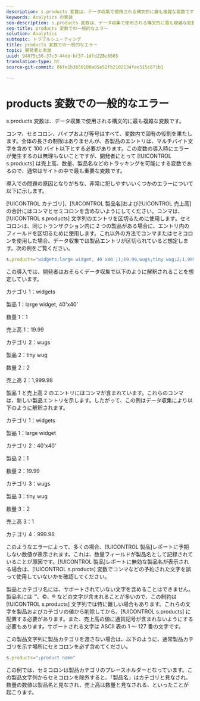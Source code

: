 ```yaml
---
description: s.products 変数は、データ収集で使用される構文的に最も複雑な変数です。
keywords: Analytics の実装
seo-description: s.products 変数は、データ収集で使用される構文的に最も複雑な変数です。
seo-title: products 変数での一般的なエラー
solution: Analytics
subtopic: トラブルシューティング
title: products 変数での一般的なエラー
topic: 開発者と実装
uuid: 94075c56-37c3-44de-bf37-1dfd228c6665
translation-type: ht
source-git-commit: 86fe1b3650100a05e52fb2102134fee515c871b1

---
```



# products 変数での一般的なエラー

s.products 変数は、データ収集で使用される構文的に最も複雑な変数です。

コンマ、セミコロン、パイプおよび等号はすべて、変数内で固有の役割を果たします。全体の長さの制限はありませんが、各製品のエントリは、マルチバイト文字を含めて 100 バイト以下とする必要があります。この変数の導入時にエラーが発生するのは無理もないことですが、開発者にとって [!UICONTROL s.products] は売上高、数量、製品名などのトラッキングを可能にする変数であるので、通常はサイトの中で最も重要な変数です。

導入での問題の原因となりがちな、非常に犯しやすいいくつかのエラーについて以下に示します。

[!UICONTROL カテゴリ]、[!UICONTROL 製品名]および[!UICONTROL 売上高]の合計にはコンマとセミコロンを含めないようにしてください。コンマは、[!UICONTROL s.products] 文字列のエントリを区切るために使用します。セミコロンは、同じトランザクション内に 2 つの製品がある場合に、エントリ内のフィールドを区切るために使用します。これ以外の方法でコンマまたはセミコロンを使用した場合、データ収集では製品エントリが区切られていると想定します。次の例をご覧ください。

```js
s.products="widgets;large widget, 40′x40′;1;19.99,wugs;tiny wug;2;1,999.98";
```

この導入では、開発者はおそらくデータ収集で以下のように解釈されることを想定しています。

カテゴリ 1：widgets

製品 1：large widget, 40'x40'

数量 1：1

売上高 1：19.99

カテゴリ 2：wugs

製品 2：tiny wug

数量 2：2

売上高 2：1,999.98

製品 1 と売上高 2 のエントリにはコンマが含まれています。これらのコンマは、新しい製品エントリを示します。したがって、この例はデータ収集により以下のように解釈されます。

カテゴリ 1：widgets

製品 1：large widget

カテゴリ 2：40'x40'

製品 2：1

数量 2：19.99

カテゴリ 3：wugs

製品 3：tiny wug

数量 3：2

売上高 3：1

カテゴリ 4：999.98

このようなエラーによって、多くの場合、[!UICONTROL 製品]レポートに予期しない数値が表示されます。これは、数量フィールドが製品名として記録されていることが原因です。[!UICONTROL 製品]レポートに無効な製品名が表示される場合は、[!UICONTROL s.products] 変数でコンマなどの予約された文字を誤って使用していないかを確認してください。

製品とカテゴリ名には、サポートされていない文字を含めることはできません。製品名には ™、©、® などの文字が含まれることが多いので、この制約は [!UICONTROL s.products] 文字列では特に難しい場合もあります。これらの文字を製品およびカテゴリの値から削除してから、[!UICONTROL s.products] に配置する必要があります。また、売上高の値に通貨記号が含まれないようにする必要もあります。サポートされる文字は ASCII 表の 1 ～ 127 番の文字です。

この製品文字列に製品カテゴリを渡さない場合は、以下のように、通常製品カテゴリを示す場所にセミコロンを必ず含めてください。

```js
s.products=";product name"
```

この例では、セミコロンは製品カテゴリのプレースホルダーとなっています。この製品文字列からセミコロンを除外すると、「製品名」はカテゴリと見なされ、数量の数値は製品名と見なされ、売上高は数量と見なされる、といったことが起こります。
